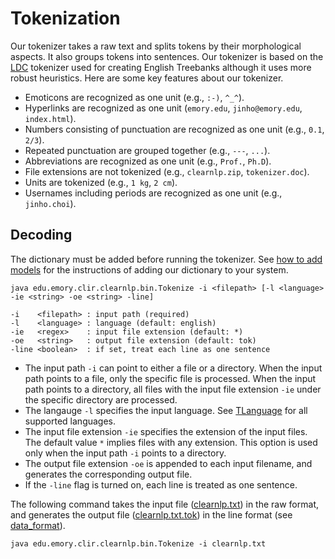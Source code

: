 # Tokenization

Our tokenizer takes a raw text and splits tokens by their morphological aspects. It also groups tokens into sentences. Our tokenizer is based on the [LDC](https://www.ldc.upenn.edu/) tokenizer used for creating English Treebanks although it uses more robust heuristics. Here are some key features about our tokenizer.

* Emoticons are recognized as one unit (e.g., `:-)`, `^_^`).
* Hyperlinks are recognized as one unit (`emory.edu`, `jinho@emory.edu`, `index.html`).
* Numbers consisting of punctuation are recognized as one unit (e.g., `0.1`, `2/3`).
* Repeated punctuation are grouped together (e.g., `---`, `...`).
* Abbreviations are recognized as one unit (e.g., `Prof.`, `Ph.D`).
* File extensions are not tokenized (e.g., `clearnlp.zip`, `tokenizer.doc`).
* Units are tokenized (e.g., `1 kg`, `2 cm`).
* Usernames including periods are recognized as one unit (e.g., `jinho.choi`).


## Decoding

The dictionary must be added before running the tokenizer. See [how to add models](../quick_start/models.md) for the instructions of adding our dictionary to your system.

	java edu.emory.clir.clearnlp.bin.Tokenize -i <filepath> [-l <language> -ie <string> -oe <string> -line]

	-i    <filepath> : input path (required)
	-l    <language> : language (default: english)
	-ie   <regex>    : input file extension (default: *)
	-oe   <string>   : output file extension (default: tok)
	-line <boolean>  : if set, treat each line as one sentence
	 
* The input path `-i` can point to either a file or a directory. When the input path points to a file, only the specific file is processed. When the input path points to a directory, all files with the input file extension `-ie` under the specific directory are processed.
* The langauge `-l` specifies the input language. See [TLanguage](https://github.com/clir/clearnlp/blob/master/src/main/java/edu/emory/clir/clearnlp/util/lang/TLanguage.java) for all supported languages.
* The input file extension `-ie` specifies the extension of the input files. The default value `*` implies files with any extension. This option is used only when the input path `-i` points to a directory.
* The output file extension `-oe` is appended to each input filename, and generates the corresponding output file.
* If the `-line` flag is turned on, each line is treated as one sentence.


The following command takes the input file ([clearnlp.txt](https://github.com/clir/clearnlp/blob/master/src/main/resources/samples/clearnlp.txt)) in the raw format, and generates the output file ([clearnlp.txt.tok](https://github.com/clir/clearnlp/blob/master/src/main/resources/samples/clearnlp.txt.tok)) in the line format (see [data_format](../formats/data_format.md)).

	java edu.emory.clir.clearnlp.bin.Tokenize -i clearnlp.txt
